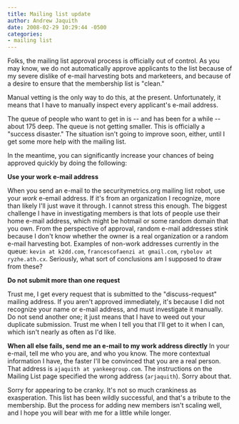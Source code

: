 ```yaml
---
title: Mailing list update
author: Andrew Jaquith
date: 2008-02-29 10:29:44 -0500
categories:
- mailing list
---
```

Folks, the mailing list approval process is officially out of control. As you may know, we do not automatically approve applicants to the list because of my severe dislike of e-mail harvesting bots and marketeers, and because of a desire to ensure that the membership list is "clean."

Manual vetting is the only way to do this, at the present. Unfortunately, it means that I have to manually inspect every applicant's e-mail address. 

The queue of people who want to get in is -- and has been for a while -- about 175 deep. The queue is not getting smaller. This is officially a "success disaster." The situation isn't going to improve soon, either, until I get some more help with the mailing list. 

In the meantime, you can significantly increase your chances of being approved quickly by doing the following:

__Use your work e-mail address__

When you send an e-mail to the securitymetrics.org mailing list robot, use your _work_ e-email address. If it's from an organization I recognize, more than likely I'll just wave it through. I cannot stress this enough. The biggest challenge I have in investigating members is that lots of people use their home e-mail address, which might be hotmail or some random domain that you own. From the perspective of approval, random e-mail addresses stink because I don't know whether the owner is a real organization or a random e-mail harvesting bot. Examples of non-work addresses currently in the queue: `kevin at k2dd.com`, `francescofaenzi at gmail.com`, `rybolov at ryzhe.ath.cx`. Seriously, what sort of conclusions am I supposed to draw from these?

__Do not submit more than one request__

Trust me, I get every request that is submitted to the "discuss-request" mailing address. If you aren't approved immediately, it's because I did not recognize your name or e-mail address, and must investigate it manually. Do not send another one; it just means that I have to weed out your duplicate submission. Trust me when I tell you that I'll get to it when I can, which isn't nearly as often as I'd like.

__When all else fails, send me an e-mail to my work address directly__
In your e-mail, tell me who you are, and who you know. The more contextual information I have, the faster I'll be convinced that you are a real person. That address is `ajaquith at yankeegroup.com`. The instructions on the Mailing List page specified the wrong address (`arjaquith`). Sorry about that.

Sorry for appearing to be cranky. It's not so much crankiness as exasperation. This list has been wildly successful, and that's a tribute to the membership. But the process for adding new members isn't scaling well, and I hope you will bear with me for a little while longer.
